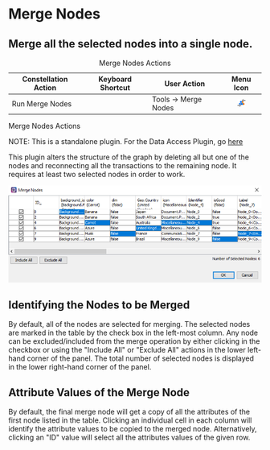 # Merge Nodes

## Merge all the selected nodes into a single node.

<table data-border="1">
<caption>Merge Nodes Actions</caption>
<thead>
<tr class="header">
<th scope="col">Constellation Action</th>
<th scope="col">Keyboard Shortcut</th>
<th scope="col">User Action</th>
<th style="text-align: center;" scope="col">Menu Icon</th>
</tr>
</thead>
<tbody>
<tr class="odd">
<td>Run Merge Nodes</td>
<td></td>
<td>Tools -&gt; Merge Nodes</td>
<td style="text-align: center;"><img src="../plugins/merge/mergeNodes.png" alt="Merge Nodes Icon" /></td>
</tr>
</tbody>
</table>

Merge Nodes Actions

NOTE: This is a standalone plugin. For the Data Access Plugin, go
[here](/au/gov/asd/tac/constellation/views/dataaccess/docs/merge-nodes.html)

This plugin alters the structure of the graph by deleting all but one of
the nodes and reconnecting all the transactions to the remaining node.
It requires at least two selected nodes in order to work.

<div style="text-align: center">

![Merge Nodes Dialog](resources/PermanentMergeNodes.png)

</div>

## Identifying the Nodes to be Merged

By default, all of the nodes are selected for merging. The selected
nodes are marked in the table by the check box in the left-most column.
Any node can be excluded/included from the merge operation by either
clicking in the checkbox or using the "Include All" or "Exclude All"
actions in the lower left-hand corner of the panel. The total number of
selected nodes is displayed in the lower right-hand corner of the panel.

## Attribute Values of the Merge Node

By default, the final merge node will get a copy of all the attributes
of the first node listed in the table. Clicking an individual cell in
each column will identify the attribute values to be copied to the
merged node. Alternatively, clicking an "ID" value will select all the
attributes values of the given row.
